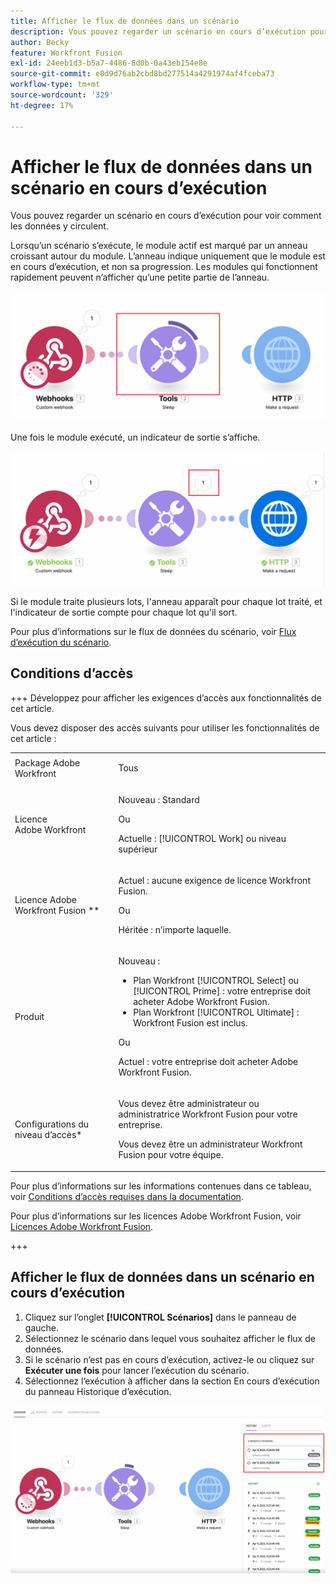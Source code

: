 ```yaml
---
title: Afficher le flux de données dans un scénario
description: Vous pouvez regarder un scénario en cours d’exécution pour voir comment les données y circulent.
author: Becky
feature: Workfront Fusion
exl-id: 24eeb1d3-b5a7-4486-8d0b-0a43eb154e8e
source-git-commit: e0d9d76ab2cbd8bd277514a4291974af4fceba73
workflow-type: tm+mt
source-wordcount: '329'
ht-degree: 17%

---
```


# Afficher le flux de données dans un scénario en cours d’exécution

Vous pouvez regarder un scénario en cours d’exécution pour voir comment les données y circulent.

Lorsqu’un scénario s’exécute, le module actif est marqué par un anneau croissant autour du module. L’anneau indique uniquement que le module est en cours d’exécution, et non sa progression. Les modules qui fonctionnent rapidement peuvent n’afficher qu’une petite partie de l’anneau.

![Entourer le module](assets/ring-around-module.png)

Une fois le module exécuté, un indicateur de sortie s’affiche.

![Indicateur de sortie ](assets/data-flow-output.png)

Si le module traite plusieurs lots, l&#39;anneau apparaît pour chaque lot traité, et l&#39;indicateur de sortie compte pour chaque lot qu&#39;il sort.

Pour plus d’informations sur le flux de données du scénario, voir [Flux d’exécution du scénario](/help/workfront-fusion/references/scenarios/scenario-execution-flow.md).

## Conditions d’accès

+++ Développez pour afficher les exigences d’accès aux fonctionnalités de cet article.

Vous devez disposer des accès suivants pour utiliser les fonctionnalités de cet article :

<table style="table-layout:auto">
 <col> 
 <col> 
 <tbody> 
  <tr> 
   <td role="rowheader">Package Adobe Workfront</td> 
   <td> <p>Tous</p> </td> 
  </tr> 
  <tr data-mc-conditions=""> 
   <td role="rowheader">Licence Adobe Workfront</td> 
   <td> <p>Nouveau : Standard</p><p>Ou</p><p>Actuelle : [!UICONTROL Work] ou niveau supérieur</p> </td> 
  </tr> 
  <tr> 
   <td role="rowheader">Licence Adobe Workfront Fusion **</td> 
   <td>
   <p>Actuel : aucune exigence de licence Workfront Fusion.</p>
   <p>Ou</p>
   <p>Héritée : n’importe laquelle. </p>
   </td> 
  </tr> 
  <tr> 
   <td role="rowheader">Produit</td> 
   <td>
   <p>Nouveau :</p> <ul><li>Plan Workfront [!UICONTROL Select] ou [!UICONTROL Prime] : votre entreprise doit acheter Adobe Workfront Fusion.</li><li>Plan Workfront [!UICONTROL Ultimate] : Workfront Fusion est inclus.</li></ul>
   <p>Ou</p>
   <p>Actuel : votre entreprise doit acheter Adobe Workfront Fusion.</p>
   </td> 
  </tr>
  <tr data-mc-conditions=""> 
   <td role="rowheader">Configurations du niveau d’accès*</td> 
   <td> 
     <p>Vous devez être administrateur ou administratrice Workfront Fusion pour votre entreprise.</p>
     <p>Vous devez être un administrateur Workfront Fusion pour votre équipe.</p>
   </td> 
  </tr> 
   </td> 
  </tr> 
 </tbody> 
</table>

Pour plus d’informations sur les informations contenues dans ce tableau, voir [Conditions d’accès requises dans la documentation](/help/workfront-fusion/references/licenses-and-roles/access-level-requirements-in-documentation.md).

Pour plus d’informations sur les licences Adobe Workfront Fusion, voir [Licences Adobe Workfront Fusion](/help/workfront-fusion/set-up-and-manage-workfront-fusion/licensing-operations-overview/license-automation-vs-integration.md).

+++

## Afficher le flux de données dans un scénario en cours d’exécution

1. Cliquez sur l’onglet **[!UICONTROL Scénarios]** dans le panneau de gauche.
1. Sélectionnez le scénario dans lequel vous souhaitez afficher le flux de données.
1. Si le scénario n’est pas en cours d’exécution, activez-le ou cliquez sur **Exécuter une fois** pour lancer l’exécution du scénario.
1. Sélectionnez l’exécution à afficher dans la section En cours d’exécution du panneau Historique d’exécution.

![ En cours d’exécution ](assets/currently-running.png)
